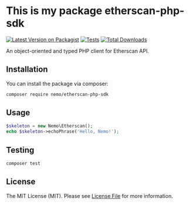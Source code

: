 # This is my package etherscan-php-sdk

[![Latest Version on Packagist](https://img.shields.io/packagist/v/nemo/etherscan-php-sdk.svg?style=flat-square)](https://packagist.org/packages/nemo/etherscan-php-sdk)
[![Tests](https://img.shields.io/github/actions/workflow/status/nemo/etherscan-php-sdk/run-tests.yml?branch=main&label=tests&style=flat-square)](https://github.com/nemo/etherscan-php-sdk/actions/workflows/run-tests.yml)
[![Total Downloads](https://img.shields.io/packagist/dt/nemo/etherscan-php-sdk.svg?style=flat-square)](https://packagist.org/packages/nemo/etherscan-php-sdk)

An object-oriented and typed PHP client for Etherscan API.

## Installation

You can install the package via composer:

```bash
composer require nemo/etherscan-php-sdk
```

## Usage

```php
$skeleton = new Nemo\Etherscan();
echo $skeleton->echoPhrase('Hello, Nemo!');
```

## Testing

```bash
composer test
```

## License

The MIT License (MIT). Please see [License File](LICENSE.md) for more information.
